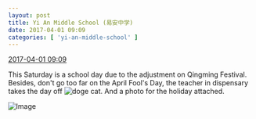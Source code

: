 ```yaml
---
layout: post
title: Yi An Middle School (易安中学)
date: 2017-04-01 09:09
categories: [ 'yi-an-middle-school' ]
---
```


<div class="weibo-info">
  <a href="http://weibo.com/6074218720/ECsfinnHA">2017-04-01 09:09</a>
</div>

This Saturday is a school day due to the adjustment on Qingming Festival. Besides, don't go too far on the April Fool's Day, the teacher in dispensary takes the day off ![doge cat](http://img.t.sinajs.cn/t4/appstyle/expression/ext/normal/4a/mm_org.gif). And a photo for the holiday attached.

<!-- more -->

![Image](https://wx3.sinaimg.cn/mw690/006D4NLGgy1fe6wjrd6ljj30aq0ce3yz.jpg)
